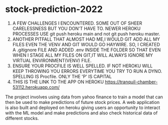 # stock-prediction-2022
 1. A FEW CHALLENGES I ENCOUNTERED. SOME OUT OF SHEER CARELESSNESS BUT YOU DON'T HAVE TO. NEWER HEROKU PROCESSES USE git push heroku main and not git push heroku master.
 2. ANOTHER PITFALL THAT ALMOST HAD ME,I WOULD GIT ADD ALL MY FILES EVEN THE VENV AND GIT WOULD GO HAYWIRE. SO, I CREATED A .gitignore FILE AND ADDED .env INSIDE THE     FOLDER SO THAT EVEN WHEN I STAGE ALL MY FILES ON GIT,IT WILL ALWAYS IGNORE MY VIRTUAL ENVIRONMENT(VENV) FILE.
 3. ENSURE YOUR PROCFILE IS WELL SPELLED. IF NOT HEROKU WILL KEEP THROWING YOU ERRORS EVERYTIME YOU TRY TO RUN A DYNO. SPELLING IS Procfile. ONLY THE 'P' IS CAPITAL
 4. THIS IS THE LINK TO THE APP ON HEROKU https://tranquil-chamber-53112.herokuapp.com/


The project involves using data from yahoo finance to train a model that can then be used to make predictions of future stock prices. A web application is also built and deployed on heroku giving users an opportunity to interact with the ML model and make predictions and also check historical data of different stocks.
